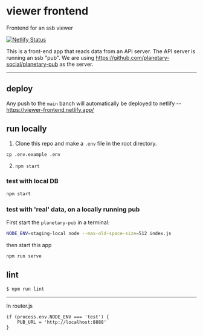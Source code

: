 # viewer frontend

Frontend for an ssb viewer

[![Netlify Status](https://api.netlify.com/api/v1/badges/d6c1cb57-9f8b-4a3c-b92b-6a60a7fac7bc/deploy-status)](https://app.netlify.com/sites/viewer-frontend/deploys)

This is a front-end app that reads data from an API server. The API server is running an ssb "pub". We are using https://github.com/planetary-social/planetary-pub as the server.

---------------------------------------------------

## deploy
Any push to the `main` banch will automatically be deployed to netlify -- https://viewer-frontend.netlify.app/

## run locally
1. Clone this repo and make a `.env` file in the root directory.
```
cp .env.example .env
```
2. `npm start`

### test with local DB

```bash
npm start
```

### test with 'real' data, on a locally running pub

First start the `planetary-pub` in a terminal:
```bash
NODE_ENV=staging-local node --max-old-space-size=512 index.js
```

then start this app
```bash
npm run serve
```

## lint

```
$ npm run lint
```

--------------------------------------------------

In router.js
```
if (process.env.NODE_ENV === 'test') {
    PUB_URL = 'http://localhost:8888'
}
```
